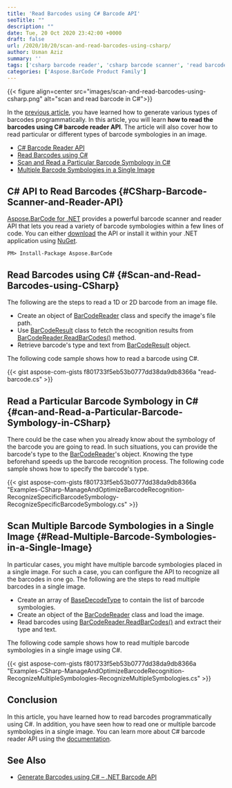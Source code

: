 ```yaml
---
title: 'Read Barcodes using C# Barcode API'
seoTitle: ""
description: ""
date: Tue, 20 Oct 2020 23:42:00 +0000
draft: false
url: /2020/10/20/scan-and-read-barcodes-using-csharp/
author: Usman Aziz
summary: ''
tags: ['csharp barcode reader', 'csharp barcode scanner', 'read barcodes in csharp', 'scan barcodes in csharp']
categories: ['Aspose.BarCode Product Family']
---
```




{{< figure align=center src="images/scan-and-read-barcodes-using-csharp.png" alt="scan and read barcode in C#">}}


In the [previous article][1], you have learned how to generate various types of barcodes programmatically. In this article, you will learn **how to read the barcodes using C# barcode reader API**. The article will also cover how to read particular or different types of barcode symbologies in an image.

*   [C# Barcode Reader API][2]
*   [Read Barcodes using C#][3]
*   [Scan and Read a Particular Barcode Symbology in C#][4]
*   [Multiple Barcode Symbologies in a Single Image][5]

## C# API to Read Barcodes {#CSharp-Barcode-Scanner-and-Reader-API}

[Aspose.BarCode for .NET][6] provides a powerful barcode scanner and reader API that lets you read a variety of barcode symbologies within a few lines of code. You can either [download][7] the API or install it within your .NET application using [NuGet][8].

```
PM> Install-Package Aspose.BarCode
```

## Read Barcodes using C# {#Scan-and-Read-Barcodes-using-CSharp}

The following are the steps to read a 1D or 2D barcode from an image file.

*   Create an object of [BarCodeReader][9] class and specify the image's file path.
*   Use [BarCodeResult][10] class to fetch the recognition results from [BarCodeReader.ReadBarCodes()][11] method.
*   Retrieve barcode's type and text from [BarCodeResult][12] object.

The following code sample shows how to read a barcode using C#.

{{< gist aspose-com-gists f801733f5eb53b0777dd38da9db8366a "read-barcode.cs" >}}

## Read a Particular Barcode Symbology in C# {#can-and-Read-a-Particular-Barcode-Symbology-in-CSharp}

There could be the case when you already know about the symbology of the barcode you are going to read. In such situations, you can provide the barcode's type to the [BarCodeReader][13]'s object. Knowing the type beforehand speeds up the barcode recognition process. The following code sample shows how to specify the barcode's type.

{{< gist aspose-com-gists f801733f5eb53b0777dd38da9db8366a "Examples-CSharp-ManageAndOptimizeBarcodeRecognition-RecognizeSpecificBarcodeSymbology-RecognizeSpecificBarcodeSymbology.cs" >}}

## Scan Multiple Barcode Symbologies in a Single Image {#Read-Multiple-Barcode-Symbologies-in-a-Single-Image}

In particular cases, you might have multiple barcode symbologies placed in a single image. For such a case, you can configure the API to recognize all the barcodes in one go. The following are the steps to read multiple barcodes in a single image.

*   Create an array of [BaseDecodeType][14] to contain the list of barcode symbologies.
*   Create an object of the [BarCodeReader][15] class and load the image.
*   Read barcodes using [BarCodeReader.ReadBarCodes()][16] and extract their type and text.

The following code sample shows how to read multiple barcode symbologies in a single image using C#.

{{< gist aspose-com-gists f801733f5eb53b0777dd38da9db8366a "Examples-CSharp-ManageAndOptimizeBarcodeRecognition-RecognizeMultipleSymbologies-RecognizeMultipleSymbologies.cs" >}}

## Conclusion

In this article, you have learned how to read barcodes programmatically using C#. In addition, you have seen how to read one or multiple barcode symbologies in a single image. You can learn more about C# barcode reader API using the [documentation][17].

## See Also

*   [Generate Barcodes using C# – .NET Barcode API][18]




[1]: https://blog.aspose.com/2020/10/19/generate-barcodes-using-csharp/
[2]: #CSharp-Barcode-Scanner-and-Reader-API
[3]: #Scan-and-Read-Barcodes-using-CSharp
[4]: #can-and-Read-a-Particular-Barcode-Symbology-in-CSharp
[5]: #Read-Multiple-Barcode-Symbologies-in-a-Single-Image
[6]: https://products.aspose.com/barcode/net
[7]: https://downloads.aspose.com/barcode/net
[8]: http://nuget.org/packages/Aspose.Barcode
[9]: https://apireference.aspose.com/barcode/net/aspose.barcode.barcoderecognition/barcodereader
[10]: https://apireference.aspose.com/barcode/net/aspose.barcode.barcoderecognition/barcoderesult
[11]: https://apireference.aspose.com/barcode/net/aspose.barcode.barcoderecognition/barcodereader/methods/readbarcodes
[12]: https://apireference.aspose.com/barcode/net/aspose.barcode.barcoderecognition/barcoderesult
[13]: https://apireference.aspose.com/barcode/net/aspose.barcode.barcoderecognition/barcodereader
[14]: https://apireference.aspose.com/barcode/net/aspose.barcode.barcoderecognition/basedecodetype
[15]: https://apireference.aspose.com/barcode/net/aspose.barcode.barcoderecognition/barcodereader
[16]: https://apireference.aspose.com/barcode/net/aspose.barcode.barcoderecognition/barcodereader/methods/readbarcodes
[17]: https://docs.aspose.com/barcode/net/getting-started/
[18]: https://blog.aspose.com/2020/10/19/generate-barcodes-using-csharp/





